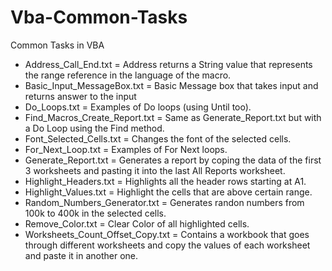 # Vba-Common-Tasks
Common Tasks in VBA

- Address_Call_End.txt = Address returns a String value that represents the range reference in the language of the macro.
- Basic_Input_MessageBox.txt = Basic Message box that takes input and returns answer to the input
- Do_Loops.txt = Examples of Do loops (using Until too).
- Find_Macros_Create_Report.txt = Same as Generate_Report.txt but with a Do Loop using the Find method.
- Font_Selected_Cells.txt = Changes the font of the selected cells.
- For_Next_Loop.txt = Examples of For Next loops.
- Generate_Report.txt = Generates a report by coping the data of the first 3 worksheets and pasting it into the last All Reports worksheet.
- Highlight_Headers.txt = Highlights all the header rows starting at A1.
- Highlight_Values.txt = Highlight the cells that are above certain range.
- Random_Numbers_Generator.txt = Generates randon numbers from 100k to 400k in the selected cells.
- Remove_Color.txt = Clear Color of all highlighted cells.
- Worksheets_Count_Offset_Copy.txt = Contains a workbook that goes through different worksheets and copy the values of each worksheet and paste it in another one.

